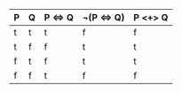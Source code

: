 | P |	Q	| P <=> Q | ¬(P <=> Q) | P <+> Q |
| --- | --- | --- |--- | --- |
| t	| t	| t	| f	| f
| t	| f	| f	| t	| t
| f	| t	| f	| t	| t
| f	| f	| t	| f	| f

